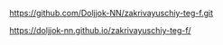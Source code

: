 https://github.com/Doljjok-NN/zakrivayuschiy-teg-f.git

https://doljjok-nn.github.io/zakrivayuschiy-teg-f/